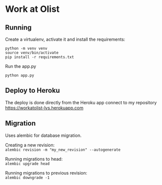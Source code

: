 # Work at Olist ##

## Running ##
Create a virtualenv, activate it and install the requirements:  
```
python -m venv venv
source venv/bin/activate
pip install -r requirements.txt
```  
Run the app.py  
```
python app.py
```  

## Deploy to Heroku ##
The deploy is done directly from the Heroku app connect to my repository  
https://workatolist-lvs.herokuapp.com

## Migration ##
Uses alembic for database migration.  
  
Creating a new revision:  
`alembic revision -m "my_new_revision" --autogenerate`
  
Running migrations to head:  
`alembic upgrade head`  
  
Running migrations to previous revision:  
`alembic downgrade -1`  

